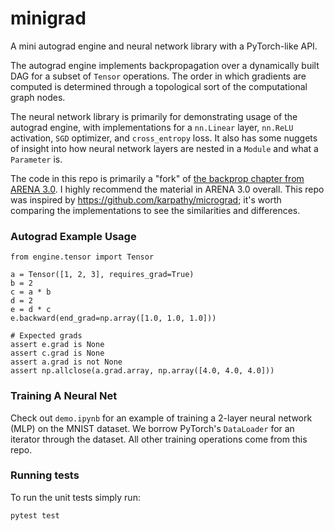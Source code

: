 # minigrad
A mini autograd engine and neural network library with a PyTorch-like API.

The autograd engine implements backpropagation over a dynamically built DAG for a subset of `Tensor` operations. The order in which gradients are computed is determined through a topological sort of the computational graph nodes. 

The neural network library is primarily for demonstrating usage of the autograd engine, with implementations for a `nn.Linear` layer, `nn.ReLU` activation, `SGD` optimizer, and `cross_entropy` loss. It also has some nuggets of insight into how neural network layers are nested in a `Module` and what a `Parameter` is.

The code in this repo is primarily a "fork" of [the backprop chapter from ARENA 3.0](https://github.com/callummcdougall/ARENA_3.0/tree/main/chapter0_fundamentals/exercises/part4_backprop). I highly recommend the material in ARENA 3.0 overall. This repo was inspired by https://github.com/karpathy/micrograd; it's worth comparing the implementations to see the similarities and differences.

### Autograd Example Usage

```
from engine.tensor import Tensor

a = Tensor([1, 2, 3], requires_grad=True)
b = 2
c = a * b
d = 2
e = d * c
e.backward(end_grad=np.array([1.0, 1.0, 1.0]))

# Expected grads
assert e.grad is None
assert c.grad is None
assert a.grad is not None
assert np.allclose(a.grad.array, np.array([4.0, 4.0, 4.0]))
```

### Training A Neural Net

Check out `demo.ipynb` for an example of training a 2-layer neural network (MLP) on the MNIST dataset. We borrow PyTorch's `DataLoader` for an iterator through the dataset. All other training operations come from this repo.

### Running tests

To run the unit tests simply run:

```
pytest test
```
